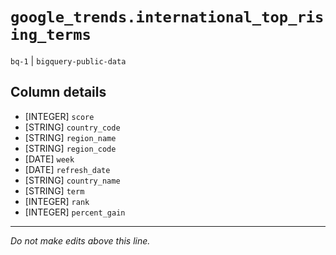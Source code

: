 # `google_trends.international_top_rising_terms`
`bq-1` | `bigquery-public-data`

## Column details
* [INTEGER]   `score`
* [STRING]    `country_code`
* [STRING]    `region_name`
* [STRING]    `region_code`
* [DATE]      `week`
* [DATE]      `refresh_date`
* [STRING]    `country_name`
* [STRING]    `term`
* [INTEGER]   `rank`
* [INTEGER]   `percent_gain`

-------------------------------------------------------------------------------
*Do not make edits above this line.*
